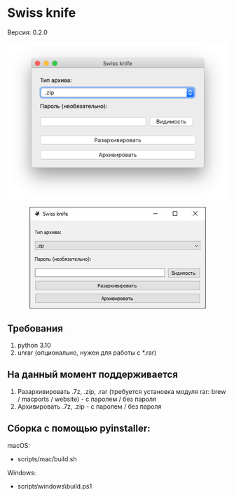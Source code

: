# Swiss knife
Версия: 0.2.0

<p align="center">
    <img src="media/screenshots/screenshot_mac.png">
</p>
<p align="center">
    <img src="media/screenshots/screenshot_win.png">
</p>

## Требования
1. python 3.10
2. unrar (опционально, нужен для работы с *.rar)

## На данный момент поддерживается
1. Разархивировать .7z, .zip, .rar (требуется установка модуля rar: brew / macports / website) - с паролем / без пароля
2. Архивировать .7z, .zip - с паролем / без пароля

## Сборка с помощью pyinstaller:
macOS:
* scripts/mac/build.sh

Windows:
* scripts\windows\build.ps1